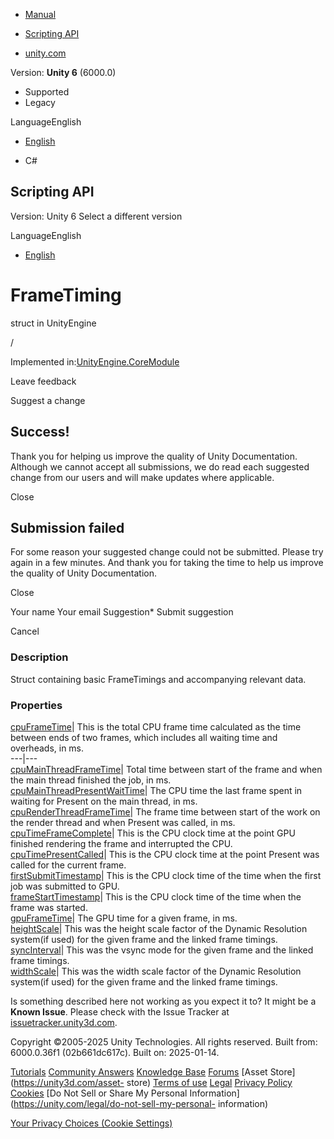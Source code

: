 [ ]()

  * [Manual](../Manual/index.html)
  * [Scripting API](../ScriptReference/index.html)

  * [unity.com](https://unity.com/)

Version: **Unity 6** (6000.0)

  * Supported
  * Legacy

LanguageEnglish

  * [English]()

  * C#

[ ](https://docs.unity3d.com)

## Scripting API

Version: Unity 6 Select a different version

LanguageEnglish

  * [English]()

# FrameTiming

struct in UnityEngine

/

Implemented in:[UnityEngine.CoreModule](UnityEngine.CoreModule.html)

Leave feedback

Suggest a change

## Success!

Thank you for helping us improve the quality of Unity Documentation. Although
we cannot accept all submissions, we do read each suggested change from our
users and will make updates where applicable.

Close

## Submission failed

For some reason your suggested change could not be submitted. Please <a>try
again</a> in a few minutes. And thank you for taking the time to help us
improve the quality of Unity Documentation.

Close

Your name Your email Suggestion* Submit suggestion

Cancel

[ ]()

### Description

Struct containing basic FrameTimings and accompanying relevant data.

### Properties

[cpuFrameTime](FrameTiming-cpuFrameTime.html)| This is the total CPU frame
time calculated as the time between ends of two frames, which includes all
waiting time and overheads, in ms.  
---|---  
[cpuMainThreadFrameTime](FrameTiming-cpuMainThreadFrameTime.html)| Total time
between start of the frame and when the main thread finished the job, in ms.  
[cpuMainThreadPresentWaitTime](FrameTiming-cpuMainThreadPresentWaitTime.html)|
The CPU time the last frame spent in waiting for Present on the main thread,
in ms.  
[cpuRenderThreadFrameTime](FrameTiming-cpuRenderThreadFrameTime.html)| The
frame time between start of the work on the render thread and when Present was
called, in ms.  
[cpuTimeFrameComplete](FrameTiming-cpuTimeFrameComplete.html)| This is the CPU
clock time at the point GPU finished rendering the frame and interrupted the
CPU.  
[cpuTimePresentCalled](FrameTiming-cpuTimePresentCalled.html)| This is the CPU
clock time at the point Present was called for the current frame.  
[firstSubmitTimestamp](FrameTiming-firstSubmitTimestamp.html)| This is the CPU
clock time of the time when the first job was submitted to GPU.  
[frameStartTimestamp](FrameTiming-frameStartTimestamp.html)| This is the CPU
clock time of the time when the frame was started.  
[gpuFrameTime](FrameTiming-gpuFrameTime.html)| The GPU time for a given frame,
in ms.  
[heightScale](FrameTiming-heightScale.html)| This was the height scale factor
of the Dynamic Resolution system(if used) for the given frame and the linked
frame timings.  
[syncInterval](FrameTiming-syncInterval.html)| This was the vsync mode for the
given frame and the linked frame timings.  
[widthScale](FrameTiming-widthScale.html)| This was the width scale factor of
the Dynamic Resolution system(if used) for the given frame and the linked
frame timings.  
  
Is something described here not working as you expect it to? It might be a
**Known Issue**. Please check with the Issue Tracker at
[issuetracker.unity3d.com](https://issuetracker.unity3d.com).

Copyright ©2005-2025 Unity Technologies. All rights reserved. Built from:
6000.0.36f1 (02b661dc617c). Built on: 2025-01-14.

[Tutorials](https://unity3d.com/learn) [Community
Answers](https://answers.unity3d.com) [Knowledge
Base](https://support.unity3d.com/hc/en-us)
[Forums](https://forum.unity3d.com) [Asset Store](https://unity3d.com/asset-
store) [Terms of use](https://docs.unity3d.com/Manual/TermsOfUse.html)
[Legal](https://unity.com/legal) [Privacy
Policy](https://unity.com/legal/privacy-policy)
[Cookies](https://unity.com/legal/cookie-policy) [Do Not Sell or Share My
Personal Information](https://unity.com/legal/do-not-sell-my-personal-
information)

[Your Privacy Choices (Cookie Settings)](javascript:void\(0\);)

